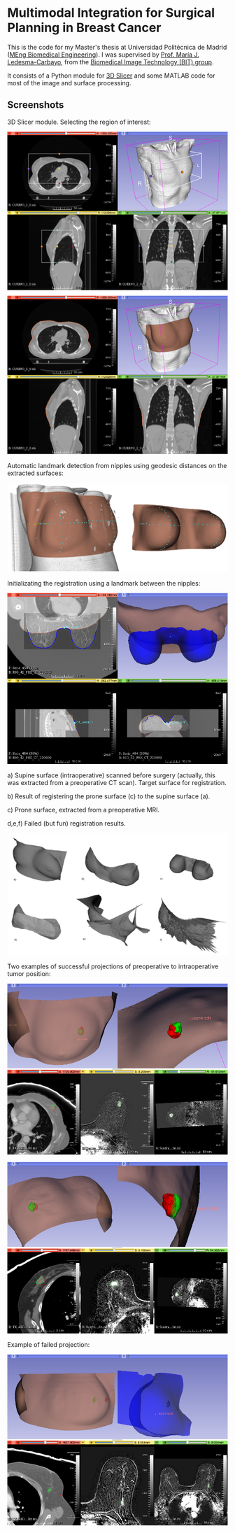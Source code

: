 # Multimodal Integration for Surgical Planning in Breast Cancer

This is the code for my Master's thesis at Universidad Politécnica de Madrid ([MEng Biomedical Engineering](http://docencia.gbt.tfo.upm.es/muib/)). I was supervised by [Prof. María J. Ledesma-Carbayo](https://scholar.google.es/citations?user=jCcBex0AAAAJ&hl=en), from the [Biomedical Image Technology (BIT) group](http://www2.die.upm.es/im/).

It consists of a Python module for [3D Slicer](https://www.slicer.org/) and some MATLAB code for most of the image and surface processing.

## Screenshots

3D Slicer module. Selecting the region of interest:

![Screenshot](screenshots/muib-011.png)

Automatic landmark detection from nipples using geodesic distances on the extracted surfaces:

![Screenshot](screenshots/muib-012.png)

Initializating the registration using a landmark between the nipples:

![Screenshot](screenshots/muib-015.png)

a) Supine surface (intraoperative) scanned before surgery (actually, this was extracted from a preoperative CT scan). Target surface for registration.

b) Result of registering the prone surface (c) to the supine surface (a).

c) Prone surface, extracted from a preoperative MRI.

d,e,f) Failed (but fun) registration results.

![Screenshot](screenshots/muib-018.png)

Two examples of successful projections of preoperative to intraoperative tumor position:

![Screenshot](screenshots/muib-021.png)

![Screenshot](screenshots/muib-023.png)

Example of failed projection:

![Screenshot](screenshots/muib-019.png)
